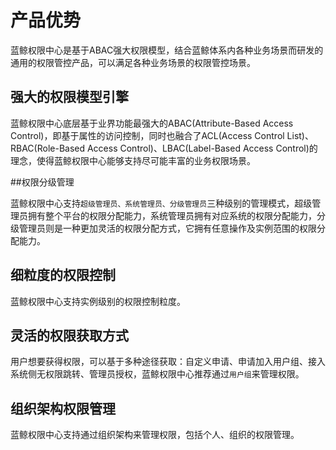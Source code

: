 # 产品优势

蓝鲸权限中心是基于ABAC强大权限模型，结合蓝鲸体系内各种业务场景而研发的通用的权限管控产品，可以满足各种业务场景的权限管控场景。

## 强大的权限模型引擎

蓝鲸权限中心底层基于业界功能最强大的ABAC(Attribute-Based Access Control)，即基于属性的访问控制，同时也融合了ACL(Access Control List)、RBAC(Role-Based Access Control)、LBAC(Label-Based Access Control)的理念，使得蓝鲸权限中心能够支持尽可能丰富的业务权限场景。

##权限分级管理

蓝鲸权限中心支持`超级管理员、系统管理员、分级管理员`三种级别的管理模式，超级管理员拥有整个平台的权限分配能力，系统管理员拥有对应系统的权限分配能力，分级管理员则是一种更加灵活的权限分配方式，它拥有任意操作及实例范围的权限分配能力。

## 细粒度的权限控制

蓝鲸权限中心支持实例级别的权限控制粒度。

## 灵活的权限获取方式

用户想要获得权限，可以基于多种途径获取：自定义申请、申请加入用户组、接入系统侧无权限跳转、管理员授权，蓝鲸权限中心推荐通过`用户组`来管理权限。

## 组织架构权限管理

蓝鲸权限中心支持通过组织架构来管理权限，包括个人、组织的权限管理。